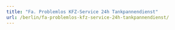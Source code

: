 ```yaml
---
title: "Fa. Problemlos KFZ-Service 24h Tankpannendienst"
url: /berlin/fa-problemlos-kfz-service-24h-tankpannendienst/
---
```


